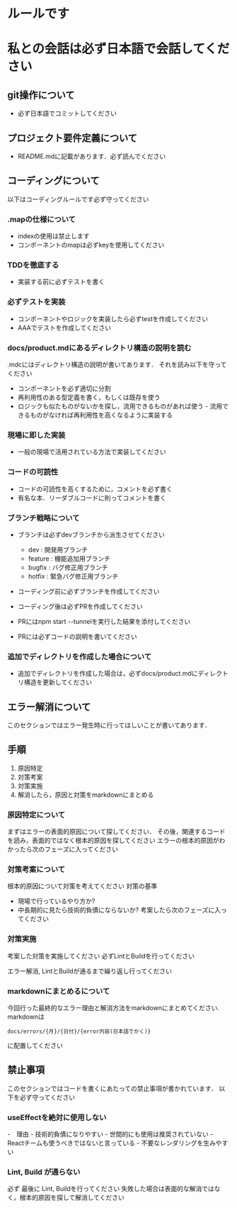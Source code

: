 # ルールです
# 私との会話は必ず日本語で会話してください

## git操作について
- 必ず日本語でコミットしてください

## プロジェクト要件定義について
- README.mdに記載があります．必ず読んでください

## コーディングについて
以下はコーディングルールです必ず守ってください
### .mapの仕様について
- indexの使用は禁止します
- コンポーネントのmapは必ずkeyを使用してください

### TDDを徹底する
- 実装する前に必ずテストを書く

### 必ずテストを実装
- コンポーネントやロジックを実装したら必ずtestを作成してください
- AAAでテストを作成してください

### docs/product.mdにあるディレクトリ構造の説明を読む
.mdcにはディレクトリ構造の説明が書いてあります．
それを読み以下を守ってください
- コンポーネントを必ず適切に分割
- 再利用性のある型定義を書く，もしくは既存を使う
- ロジックも似たものがないかを探し，流用できるものがあれば使う
		- 流用できるものがなければ再利用性を高くなるように実装する

### 現場に即した実装
- 一般の現場で活用されている方法で実装してください

### コードの可読性
- コードの可読性を高くするために，コメントを必ず書く
- 有名な本．リーダブルコードに則ってコメントを書く

### ブランチ戦略について
- ブランチは必ずdevブランチから派生させてください
  - dev : 開発用ブランチ
  - feature : 機能追加用ブランチ
  - bugfix : バグ修正用ブランチ
  - hotfix : 緊急バグ修正用ブランチ

- コーディング前に必ずブランチを作成してください
- コーディング後は必ずPRを作成してください
- PRにはnpm start --tunnelを実行した結果を添付してください
- PRには必ずコードの説明を書いてください

### 追加でディレクトリを作成した場合について
- 追加でディレクトリを作成した場合は，必ずdocs/product.mdにディレクトリ構造を更新してください

## エラー解消について
このセクションではエラー発生時に行ってほしいことが書いてあります．

## 手順
1. 原因特定
2. 対策考案
3. 対策実施
4. 解消したら，原因と対策をmarkdownにまとめる

### 原因特定について
まずはエラーの表面的原因について探してください．
その後，関連するコードを読み，表面的ではなく根本的原因を探してください
エラーの根本的原因がわかったら次のフェーズに入ってください

### 対策考案について
根本的原因について対策を考えてください
対策の基準
- 現場で行っているやり方か?
- 中長期的に見たら技術的負債にならないか?
考案したら次のフェーズに入ってください

### 対策実施
考案した対策を実施してください
必ずLintとBuildを行ってください

エラー解消, LintとBuildが通るまで繰り返し行ってください

### markdownにまとめるについて
今回行った最終的なエラー理由と解消方法をmarkdownにまとめてください.
markdownは
```
docs/errors/{月}/{日付}/{error内容(日本語でかく)}
```
に配置してください

## 禁止事項
このセクションではコードを書くにあたっての禁止事項が書かれています．
以下を必ず守ってください

### useEffectを絶対に使用しない
-　理由
	- 技術的負債になりやすい
	- 世間的にも使用は推奨されていない
	- Reactチームも使うべきではないと言っている
	- 不要なレンダリングを生みやすい

### Lint, Build が通らない
必ず 最後に Lint, Buildを行ってください
失敗した場合は表面的な解消ではなく，根本的原因を探して解消してください

